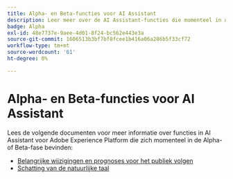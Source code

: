 ```yaml
---
title: Alpha- en Beta-functies voor AI Assistant
description: Leer meer over de AI Assistant-functies die momenteel in de Alpha- of Beta-fase worden uitgevoerd.
badge: Alpha
exl-id: 48e7737e-9aee-4d01-8f24-bc562e443e3a
source-git-commit: 1606513b3bf7bf8fcee1b416a06a286b5f33cf72
workflow-type: tm+mt
source-wordcount: '61'
ht-degree: 0%

---
```


# Alpha- en Beta-functies voor AI Assistant

Lees de volgende documenten voor meer informatie over functies in AI Assistant voor Adobe Experience Platform die zich momenteel in de Alpha- of Beta-fase bevinden:

* [Belangrijke wijzigingen en prognoses voor het publiek volgen](./audience-forecasting.md)
* [Schatting van de natuurlijke taal](./natural-language.md)
